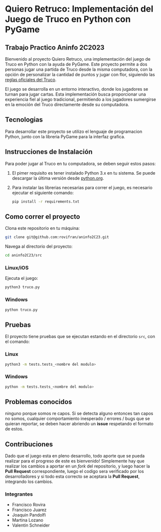 # Quiero Retruco: Implementación del Juego de Truco en Python con PyGame
## Trabajo Practico Aninfo 2C2023

Bienvenido al proyecto Quiero Retruco, una implementación del juego de Truco en Python con la ayuda de PyGame. 
Este proyecto permite a dos personas jugar una partida de Truco desde la misma computadora, 
con la opción de personalizar la cantidad de puntos y jugar con flor, siguiendo las [reglas oficiales del Truco](https://asart.com.ar/el-reglamento/#truco-carta-jugada).

El juego se desarrolla en un entorno interactivo, donde los jugadores se turnan para jugar cartas. Esta implementación busca proporcionar una experiencia fiel al juego tradicional, permitiendo a los jugadores sumergirse en la emoción del Truco directamente desde su computadora.

## Tecnologias
Para desarrollar este proyecto se utilizo el lenguaje de programacion Python, junto con la libreria PyGame para la interfaz grafica.

## Instrucciones de Instalación
Para poder jugar al Truco en tu computadora, se deben seguir estos pasos:

1. El pimer requisito es tener instalado Python 3.x en tu sistema. Se puede descargar la última versión desde [python.org](https://www.python.org/).

2. Para instalar las librerias necesarias para correr el juego, es necesario ejecutar el siguiente comando:
   ```bash
   pip install -r requirements.txt
   ```   
## Como correr el proyecto
Clona este repositorio en tu máquina:
```bash
git clone git@github.com:rovifran/aninfo2C23.git
```
Navega al directorio del proyecto:

```bash
cd aninfo2C23/src
```
### Linux/iOS
Ejecuta el juego:

```bash
python3 truco.py
```
### Windows

```bash
python truco.py
```

## Pruebas
El proyecto tiene pruebas que se ejecutan estando en el directorio `src`, con el comando:
### Linux
```bash
python3 -m tests.tests_<nombre del modulo>
```
### Windows
```bash
python -m tests.tests_<nombre del modulo>
```

## Problemas conocidos
ninguno porque somos re capos. Si se detecta alguno entonces tan capos no somos, cualquier comportamiento inesperado / errores / bugs que se quieran reportar, se deben hacer abriendo un **issue** respetando el formato de estos. 

## Contribuciones
Dado que el juego esta en pleno desarrollo, todo aporte que se pueda realizar para el progreso de este es bienvenido! Simplemente hay que realizar los cambios a aportar en un *fork* del repositorio, y luego hacer la **Pull Request** correspondiente, luego el codigo sera verificado por los desarrolladores y si todo esta correcto se aceptara la **Pull Request**, integrando los cambios.

### Integrantes
- Francisco Rovira
- Francisco Juarez
- Joaquin Pandolfi
- Martina Lozano
- Valentin Schneider
